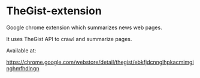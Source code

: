 # TheGist-extension
Google chrome extension which summarizes news web pages.

It uses TheGist API to crawl and summarize pages.

Available at:

https://chrome.google.com/webstore/detail/thegist/ebkfjdcnnglhpkacmimginghmfhdlngn

